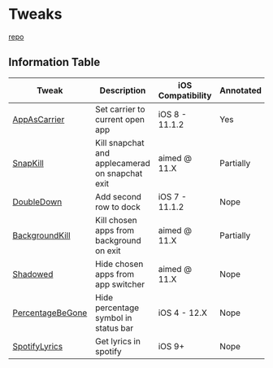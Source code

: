 # Tweaks

[repo](https://tonyk7.github.io/)

## Information Table

| Tweak | Description |iOS Compatibility | Annotated |
| ----- | ----------- |----------------- | --------- |
| [AppAsCarrier](https://github.com/Tonyk7/Tweaks/tree/master/appascarrier) | Set carrier to current open app | iOS 8 - 11.1.2 | Yes |
| [SnapKill](https://github.com/Tonyk7/Tweaks/tree/master/snapkill) | Kill snapchat and applecamerad on snapchat exit  | aimed @ 11.X | Partially |
| [DoubleDown](https://github.com/Tonyk7/Tweaks/tree/master/doubledown) | Add second row to dock | iOS 7 - 11.1.2 | Nope |
| [BackgroundKill](https://github.com/Tonyk7/Tweaks/tree/master/backgroundkill) | Kill chosen apps from background on exit | aimed @ 11.X | Partially |
| [Shadowed](https://github.com/Tonyk7/Tweaks/tree/master/shadowed) | Hide chosen apps from app switcher | aimed @ 11.X | Nope |
| [PercentageBeGone](https://github.com/Tonyk7/Tweaks/tree/master/percentagebegone) | Hide percentage symbol in status bar | iOS 4 - 12.X | Nope |
| [SpotifyLyrics](https://github.com/Tonyk7/Tweaks/tree/master/spotifylyrics) | Get lyrics in spotify | iOS 9+ | Nope |
